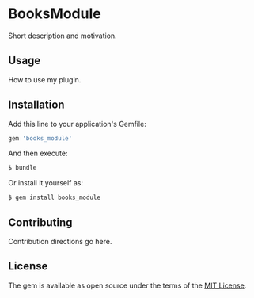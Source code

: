 # BooksModule
Short description and motivation.

## Usage
How to use my plugin.

## Installation
Add this line to your application's Gemfile:

```ruby
gem 'books_module'
```

And then execute:
```bash
$ bundle
```

Or install it yourself as:
```bash
$ gem install books_module
```

## Contributing
Contribution directions go here.

## License
The gem is available as open source under the terms of the [MIT License](https://opensource.org/licenses/MIT).
